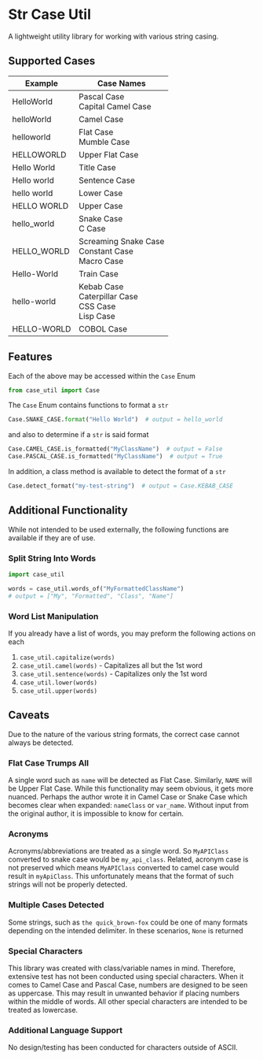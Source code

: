 # Str Case Util
A lightweight utility library for working with various string casing.

## Supported Cases
| Example     | Case Names                                                | 
|-------------|-----------------------------------------------------------|
| HelloWorld  | Pascal Case<br/>Capital Camel Case                        |
| helloWorld  | Camel Case                                                |
| helloworld  | Flat Case<br/>Mumble Case                                 |
| HELLOWORLD  | Upper Flat Case                                           |
| Hello World | Title Case                                                |
| Hello world | Sentence Case                                             |
| hello world | Lower Case                                                |
| HELLO WORLD | Upper Case                                                |
| hello_world | Snake Case<br/>C Case                                     |
| HELLO_WORLD | Screaming Snake Case<br/>Constant Case<br/>Macro Case     |
| Hello-World | Train Case                                                |
| hello-world | Kebab Case<br/>Caterpillar Case<br/>CSS Case<br>Lisp Case |
| HELLO-WORLD | COBOL Case                                                |

## Features
Each of the above may be accessed within the `Case` Enum
```python
from case_util import Case
```

The `Case` Enum contains functions to format a `str`
```python
Case.SNAKE_CASE.format("Hello World")  # output = hello_world
```
and also to determine if a `str` is said format
```python
Case.CAMEL_CASE.is_formatted("MyClassName")  # output = False
Case.PASCAL_CASE.is_formatted("MyClassName")  # output = True
```
In addition, a class method is available to detect the format of a `str`
```python
Case.detect_format("my-test-string")  # output = Case.KEBAB_CASE
```

## Additional Functionality
While not intended to be used externally, the following functions are available if they are of use.
### Split String Into Words
```python
import case_util

words = case_util.words_of("MyFormattedClassName")
# output = ["My", "Formatted", "Class", "Name"]
```
### Word List Manipulation
If you already have a list of words, you may preform the following actions on each
1. `case_util.capitalize(words)`
2. `case_util.camel(words)` - Capitalizes all but the 1st word
3. `case_util.sentence(words)` - Capitalizes only the 1st word
4. `case_util.lower(words)`
5. `case_util.upper(words)`

## Caveats
Due to the nature of the various string formats, the correct case cannot always be detected.

### Flat Case Trumps All
A single word such as `name` will be detected as Flat Case. Similarly, `NAME` will be Upper Flat Case.
While this functionality may seem obvious, it gets more nuanced.
Perhaps the author wrote it in Camel Case or Snake Case which becomes clear when expanded: `nameClass` or `var_name`.
Without input from the original author, it is impossible to know for certain.

### Acronyms
Acronyms/abbreviations are treated as a single word. So `MyAPIClass` converted to snake case would be `my_api_class`.
Related, acronym case is not preserved which means `MyAPIClass` converted to camel case would result in `myApiClass`.
This unfortunately means that the format of such strings will not be properly detected.

### Multiple Cases Detected
Some strings, such as `the quick_brown-fox` could be one of many formats depending on the intended delimiter.
In these scenarios, `None` is returned

### Special Characters
This library was created with class/variable names in mind. Therefore, extensive test has not been conducted using special characters.
When it comes to Camel Case and Pascal Case, numbers are designed to be seen as uppercase.
This may result in unwanted behavior if placing numbers within the middle of words.
All other special characters are intended to be treated as lowercase.

### Additional Language Support
No design/testing has been conducted for characters outside of ASCII.
